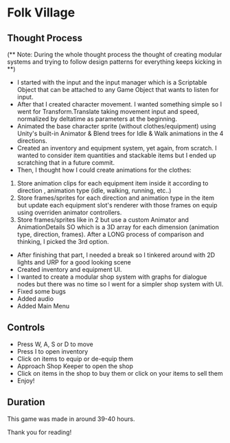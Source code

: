 # Folk Village

## Thought Process
(** Note: During the whole thought process the thought of creating modular systems and trying to follow design patterns for everything keeps kicking in **)
- I started with the input and the input manager which is a Scriptable Object that can be attached to any Game Object that wants to listen for input.
- After that I created character movement. I wanted something simple so I went for Transform.Translate taking movement input and speed, normalized by deltatime as parameters at the beginning.
- Animated the base character sprite (without clothes/equipment) using Unity's built-in Animator & Blend trees for Idle & Walk animations in the 4 directions.
- Created an inventory and equipment system, yet again, from scratch. I wanted to consider item quantities and stackable items but I ended up scratching that in a future commit.
- Then, I thought how I could create animations for the clothes:
1. Store animation clips for each equipment item inside it according to direction , animation type (idle, walking, running, etc..)
2. Store frames/sprites for each direction and animation type in the item but update each equipment slot's renderer with those frames on equip using overriden animator controllers.
3. Store frames/sprites like in 2 but use a custom Animator and AnimationDetails SO which is a 3D array for each dimension (animation type, direction, frames).
After a LONG process of comparison and thinking, I picked the 3rd option.
- After finishing that part, I needed a break so I tinkered around with 2D lights and URP for a good looking scene
- Created inventory and equipment UI.
- I wanted to create a modular shop system with graphs for dialogue nodes but there was no time so I went for a simpler shop system with UI.
- Fixed some bugs
- Added audio
- Added Main Menu

## Controls
- Press W, A, S or D to move
- Press I to open inventory
- Click on items to equip or de-equip them
- Approach Shop Keeper to open the shop
- Click on items in the shop to buy them or click on your items to sell them
- Enjoy!

## Duration
This game was made in around 39-40 hours.

Thank you for reading!
